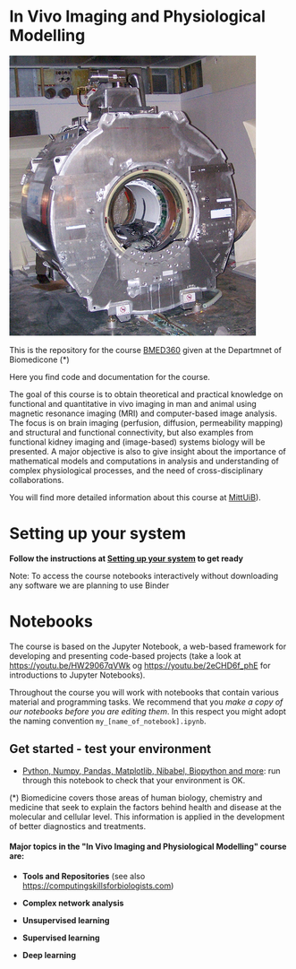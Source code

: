 # In Vivo Imaging and Physiological Modelling

![BMED360 image](./assets/bmed360_logo.jpg)

This is the repository for the course [BMED360](https://www.uib.no/en/course/BMED360) given at the Departmnet of Biomedicone (*)

Here you find code and documentation for the course. 

The goal of this course is to obtain theoretical and practical knowledge on functional and quantitative in vivo imaging in man and animal using magnetic resonance imaging (MRI) and computer-based image analysis. The focus is on brain imaging (perfusion, diffusion, permeability mapping) and structural and functional connectivity, but also examples from functional kidney imaging and (image-based) systems biology will be presented. A major objective is also to give insight about the importance of mathematical models and computations in analysis and understanding of complex physiological processes, and the need of cross-disciplinary collaborations.

You will find more detailed information about 
this course at [MittUiB](http://mitt.uib.no/course/17428)).

# Setting up your system

**Follow the instructions at [Setting up your system](setup.md) to get ready**

Note: To access the course notebooks interactively without downloading any software we are planning to use Binder


# Notebooks
The course is based on the Jupyter Notebook, a web-based framework for developing and presenting code-based projects (take a look at https://youtu.be/HW29067qVWk og https://youtu.be/2eCHD6f_phE for introductions to Jupyter Notebooks).

Throughout the course you will work with notebooks that contain various material and programming tasks. We recommend that you *make a copy of our notebooks before you are editing them*. In this respect you might adopt the naming convention `my_[name_of_notebook].ipynb`.


## Get started - test your environment
* [Python, Numpy, Pandas, Matplotlib, Nibabel, Biopython and more](notebooks/0.0-test.ipynb): run through this notebook to check that your environment is OK.




(*) Biomedicine covers those areas of human biology, chemistry and medicine that seek to explain the factors behind health and disease at the molecular and cellular level. This information is applied in the development of better diagnostics and treatments.


#### Major topics in the "In Vivo Imaging and Physiological Modelling" course are:


- **Tools and Repositories**  (see also https://computingskillsforbiologists.com)


- **Complex network analysis**  


- **Unsupervised learning**


- **Supervised learning**


- **Deep learning**
